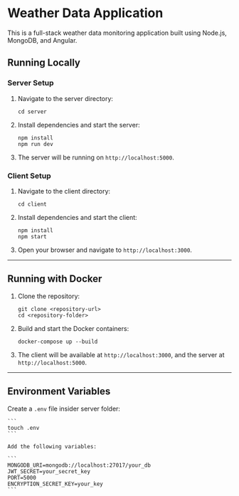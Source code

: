 # Weather Data Application

This is a full-stack weather data monitoring application built using Node.js, MongoDB, and Angular.

## Running Locally

### Server Setup

1. Navigate to the server directory:

    ```
    cd server
    ```

2. Install dependencies and start the server:

    ```
    npm install
    npm run dev
    ```

3. The server will be running on `http://localhost:5000`.

### Client Setup

1. Navigate to the client directory:

    ```
    cd client
    ```

2. Install dependencies and start the client:

    ```
    npm install
    npm start
    ```

3. Open your browser and navigate to `http://localhost:3000`.

---

## Running with Docker

1. Clone the repository:

    ```
    git clone <repository-url>
    cd <repository-folder>
    ```

2. Build and start the Docker containers:

    ```
    docker-compose up --build
    ```

3. The client will be available at `http://localhost:3000`, and the server at `http://localhost:5000`.

---

## Environment Variables

Create a `.env` file insider server folder:

    ```
    touch .env
    ```

    Add the following variables:

    ```
    MONGODB_URI=mongodb://localhost:27017/your_db
    JWT_SECRET=your_secret_key
    PORT=5000
    ENCRYPTION_SECRET_KEY=your_key
    ```
